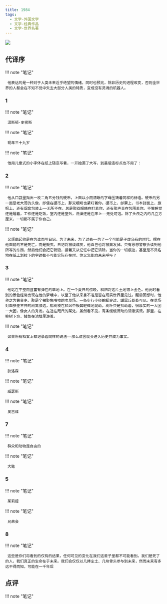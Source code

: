```yaml
---
title: 1984
tags:
  - 文学-外国文学
  - 文学-经典作品
  - 文学-世界名著
---
```


![](https://cdn.weread.qq.com/weread/cover/83/YueWen_758867/s_YueWen_758867.jpg)


## 代译序




!!! note "笔记"

	 他表达的是一种对于人类未来近乎绝望的情绪，同时也预兆，除非历史的进程改变，否则全世界的人都会在不知不觉中失去大部分人类的特质，变成没有灵魂的机器人。 


### 1




!!! note "笔记"

	 温斯顿·史密斯 


!!! note "笔记"

	 现年三十九岁 


!!! note "笔记"

	 他用儿童式的小字体在纸上随意写着，一开始漏了大写，到最后连标点也不用了： 
 


### 2




!!! note "笔记"

	 他从口袋里掏出一枚二角五分钱的硬币，上面以小而清晰的字母压铸着同样的标语。硬币的另一面是老大哥的头像，即使在硬币上，那双眼睛也紧盯着你。硬币上，邮票上，书本封面上，旗帜上，还有烟盒包装上——无所不在。总是那双眼睛在盯着你，还有那声音在包围着你。不管睡觉还是醒着，工作还是吃饭，室内还是室外，洗澡还是在床上——无处可逃。除了头颅之内的几立方厘米，一切都不属于你自己。  


!!! note "笔记"

	 又琢磨起他是在为谁而写日记。为了未来，为了过去——为了一个可能是子虚乌有的时代。摆在他面前的不是死亡，而是毁灭。日记将被烧成灰，他自己也将被蒸发掉。只有思想警察会读到他所写的东西，然后他们会把它销毁，接着又从记忆中把它清除。当你的一切痕迹，甚至是不具名地在纸上划拉下的字迹都不可能实际存在时，你又怎能向未来呼吁？  


### 3




!!! note "笔记"

	 他站在平整而且富有弹性的草地上。在一个夏日的傍晚，斜阳将这片土地镀上金色。他此时看到的景色经常出现在他的梦境中，以至于他从来拿不准是否在现实世界里见过。醒后回想时，他称之为黄金乡。那是个被野兔啃咬的老草场，一条步行小径蜿蜒穿过，鼹鼠丘处处可见。在草场对面参差不齐的树篱那边，榆树枝在和风中极其轻微地晃动，树叶只是抖动着，很厚实的一大团一大团，像女人的秀发。在近在咫尺的某处，虽然看不见，有条缓缓流动的清澈溪流。那里，在柳树下方，鲮鱼在池塘里游着。 
 


!!! note "笔记"

	 如果所有档案上都记录着同样的说法——那么谎言就会进入历史并成为事实。 


### 4




!!! note "笔记"

	 狄洛森 


!!! note "笔记"

	 威瑟斯 


!!! note "笔记"

	 奥吉维 


### 7




!!! note "笔记"

	 群众和动物是自由的 


!!! note "笔记"

	 大氅 


### 5




!!! note "笔记"

	 茱莉娅 


!!! note "笔记"

	 兄弟会 


### 8




!!! note "笔记"

	 这些是你们将看到的仅有的结果，任何可见的变化在我们这辈子里都不可能看到。我们是死了的人，我们真正的生命在于未来。我们会仅仅以几捧尘土、几块骨头参与到未来，然而未来有多远不得而知，可能在一千年后 


## 点评




!!! note "笔记"

	  

